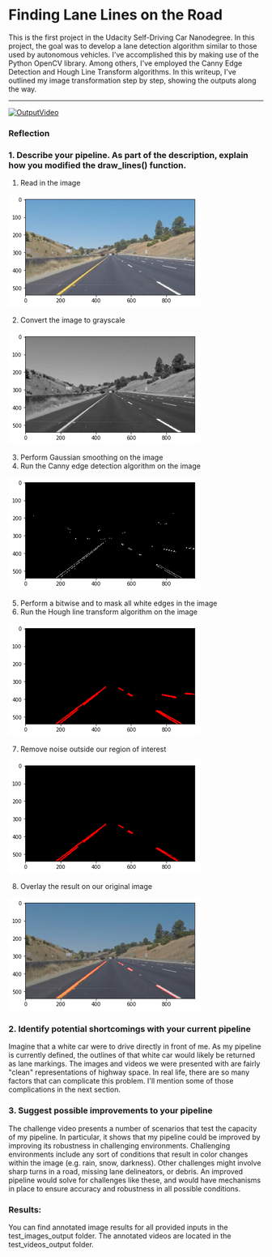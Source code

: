 
# Finding Lane Lines on the Road

This is the first project in the Udacity Self-Driving Car Nanodegree. In this project, the goal was to develop a lane detection algorithm similar to those used by autonomous vehicles. I've accomplished this by making use of the Python OpenCV library. Among others, I've employed the Canny Edge Detection and Hough Line Transform algorithms. In this writeup, I've outlined my image transformation step by step, showing the outputs along the way. 

---

[![OutputVideo](https://www.youtube.com/watch?v=FuU50VCFoJg&feature=youtu.be/0.jpg)](https://www.youtube.com/watch?v=FuU50VCFoJg&feature=youtu.be)

### Reflection

### 1. Describe your pipeline. As part of the description, explain how you modified the draw_lines() function.

1. Read in the image


![image1](readme_images/image.jpg "Original")


2. Convert the image to grayscale


![image1](readme_images/gray.jpg "Grayscale")


3. Perform Gaussian smoothing on the image
4. Run the Canny edge detection algorithm on the image


![image1](readme_images/edges.jpg "Canny")


5. Perform a bitwise and to mask all white edges in the image
6. Run the Hough line transform algorithm on the image


![image1](readme_images/hough.jpg "Original")


7. Remove noise outside our region of interest 


![image1](readme_images/roi.jpg "Original")


8. Overlay the result on our original image


![image1](readme_images/result.jpg "Original")




### 2. Identify potential shortcomings with your current pipeline

Imagine that a white car were to drive directly in front of me. As my pipeline is currently defined, the outlines of that white car would likely be returned as lane markings. 
The images and videos we were presented with are fairly "clean" representations of highway space. In real life, there are so many factors that can complicate this problem. I'll mention some of those complications in the next section. 


### 3. Suggest possible improvements to your pipeline

The challenge video presents a number of scenarios that test the capacity of my pipeline. In particular, it shows that my pipeline could be improved by improving its robustness in challenging environments. Challenging environments include any sort of conditions that result in color changes within the image (e.g. rain, snow, darkness). Other challenges might involve sharp turns in a road, missing lane delineators, or debris. 
An improved pipeline would solve for challenges like these, and would have mechanisms in place to ensure accuracy and robustness in all possible conditions. 


### Results: 

You can find annotated image results for all provided inputs in the test_images_output folder. The annotated videos are located in the test_videos_output folder.
